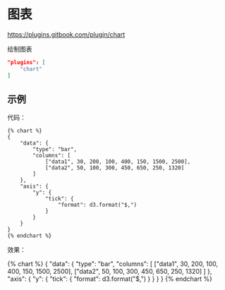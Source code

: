 # 图表

<https://plugins.gitbook.com/plugin/chart>

绘制图表

```json
"plugins": [
    "chart"
]
```

## 示例

代码：

```
{% chart %}
{
    "data": {
        "type": "bar",
        "columns": [
            ["data1", 30, 200, 100, 400, 150, 1500, 2500],
            ["data2", 50, 100, 300, 450, 650, 250, 1320]
        ]
    },
    "axis": {
        "y": {
            "tick": {
                "format": d3.format("$,")
            }
        }
    }
}
{% endchart %}
```

效果：

{% chart %}
{
    "data": {
        "type": "bar",
        "columns": [
            ["data1", 30, 200, 100, 400, 150, 1500, 2500],
            ["data2", 50, 100, 300, 450, 650, 250, 1320]
        ]
    },
    "axis": {
        "y": {
            "tick": {
                "format": d3.format("$,")
            }
        }
    }
}
{% endchart %}
